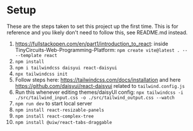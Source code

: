 # Setup
These are the steps taken to set this project up the first time. This is for reference and you likely don't need to follow this, see README.md instead.

1. https://fullstackopen.com/en/part1/introduction_to_react: inside TinyCircuits-Web-Programming-Platform: `npm create vite@latest . -- --template react`
2. `npm install`
3. `npm i tailwindcss daisyui react-daisyui`
4. `npx tailwindcss init`
5. Follow steps here: https://tailwindcss.com/docs/installation and here https://github.com/daisyui/react-daisyui related to `tailwind.config.js`
6. Run this whenever editing themes/daisyUI config: `npx tailwindcss -i ./src/tailwind_input.css -o ./src/tailwind_output.css --watch`
7. `npm run dev` to start local server
8. `npm install react-resizable-panels`
9. `npm install react-complex-tree`
10. `npm install @uiw/react-tabs-draggable`